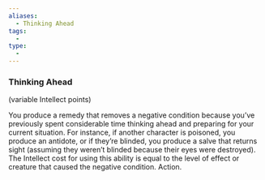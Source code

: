 ```yaml
---
aliases:
  - Thinking Ahead
tags:
  - 
type:
  - 
---
```

### Thinking Ahead

(variable Intellect points)

You produce a remedy that removes a negative condition because you’ve previously spent considerable time thinking ahead and preparing for your current situation. For instance, if another character is poisoned, you produce an antidote, or if they’re blinded, you produce a salve that returns sight (assuming they weren’t blinded because their eyes were destroyed). The Intellect cost for using this ability is equal to the level of effect or creature that caused the negative condition. Action.